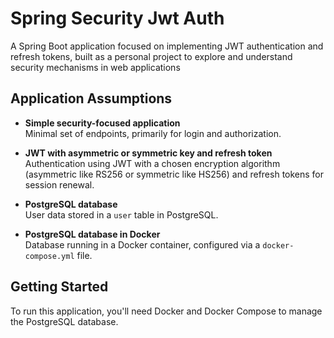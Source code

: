 # Spring Security Jwt Auth

A Spring Boot application focused on implementing JWT authentication and refresh tokens, built as a personal project to explore and understand security mechanisms in web applications

## Application Assumptions

- **Simple security-focused application**  
  Minimal set of endpoints, primarily for login and authorization.

- **JWT with asymmetric or symmetric key and refresh token**  
  Authentication using JWT with a chosen encryption algorithm (asymmetric like RS256 or symmetric like HS256) and refresh tokens for session renewal.

- **PostgreSQL database**  
  User data stored in a `user` table in PostgreSQL.

- **PostgreSQL database in Docker**  
  Database running in a Docker container, configured via a `docker-compose.yml` file.

## Getting Started

To run this application, you'll need Docker and Docker Compose to manage the PostgreSQL database.
